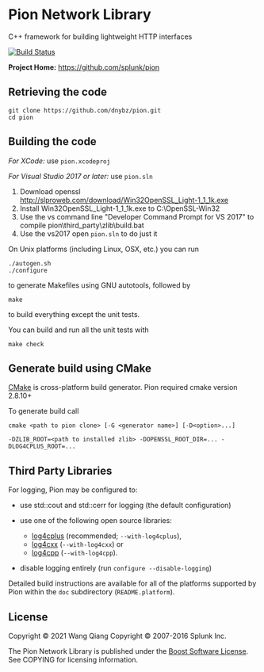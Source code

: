 Pion Network Library
====================

C++ framework for building lightweight HTTP interfaces

[![Build Status](https://travis-ci.org/splunk/pion.svg?branch=master)](https://travis-ci.org/splunk/pion)

**Project Home:** https://github.com/splunk/pion

Retrieving the code
-------------------

    git clone https://github.com/dnybz/pion.git
    cd pion


Building the code
-----------------

*For XCode:* use `pion.xcodeproj`

*For Visual Studio 2017 or later:* use `pion.sln`
1. Download openssl http://slproweb.com/download/Win32OpenSSL_Light-1_1_1k.exe
2. Install Win32OpenSSL_Light-1_1_1k.exe to C:\OpenSSL-Win32
3. Use the vs command line "Developer Command Prompt for VS 2017" to compile pion\third_party\zlib\build.bat
4. Use the vs2017 open `pion.sln` to do just it

On Unix platforms (including Linux, OSX, etc.) you can run

    ./autogen.sh
    ./configure

to generate Makefiles using GNU autotools, followed by

    make

to build everything except the unit tests.

You can build and run all the unit tests with

    make check

Generate build using CMake
---------------------------
[CMake](http://www.cmake.org) is cross-platform build generator.
Pion required cmake version 2.8.10+

To generate build call 

    cmake <path to pion clone> [-G <generator name>] [-D<option>...]
    
`-DZLIB_ROOT=<path to installed zlib>
-DOPENSSL_ROOT_DIR=...
-DLOG4CPLUS_ROOT=...`

Third Party Libraries
---------------------
For logging, Pion may be configured to:
* use std::cout and std::cerr for logging (the default configuration)

* use one of the following open source libraries:
    * [log4cplus](http://log4cplus.sourceforge.net/) (recommended; `--with-log4cplus`),
    * [log4cxx](http://logging.apache.org/log4cxx/) (`--with-log4cxx`) or
	* [log4cpp](http://log4cpp.sourceforge.net/) (`--with-log4cpp`).

* disable logging entirely (run `configure --disable-logging`)

Detailed build instructions are available for all of the platforms
supported by Pion within the `doc` subdirectory (`README.platform`).


License
-------
Copyright &copy; 2021 Wang Qiang
Copyright &copy; 2007-2016 Splunk Inc.

The Pion Network Library is published under the
[Boost Software License](http://www.boost.org/users/license.html).
See COPYING for licensing information.
